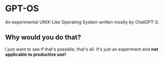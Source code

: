 # GPT-OS

An experimental UNIX-Like Operating System written mostly by ChatGPT-3. 

## Why would you do that? 

I just want to see if that's possible, that's all. It's just an experiment and
**not applicable to productive use!**
